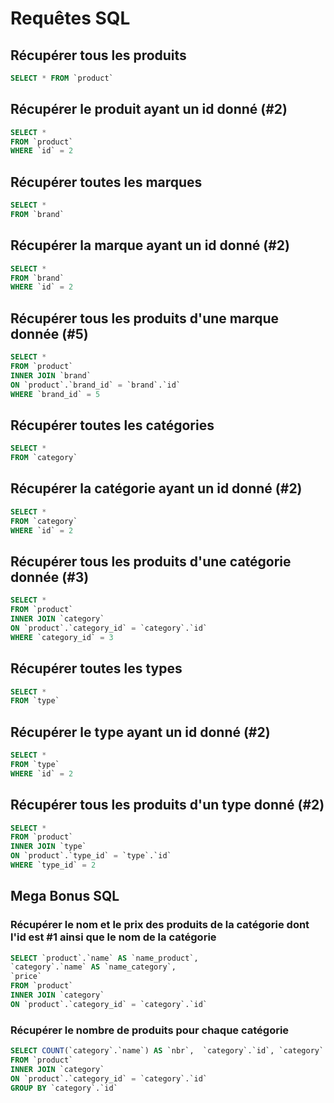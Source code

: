 # Requêtes SQL

## Récupérer tous les produits

```sql
SELECT * FROM `product`
```

## Récupérer le produit ayant un id donné (#2)

```sql
SELECT *
FROM `product`
WHERE `id` = 2
```

## Récupérer toutes les marques

```sql
SELECT *
FROM `brand`
```

## Récupérer la marque ayant un id donné (#2)

```sql
SELECT *
FROM `brand`
WHERE `id` = 2
```

## Récupérer tous les produits d'une marque donnée (#5)

```sql
SELECT *
FROM `product`
INNER JOIN `brand`
ON `product`.`brand_id` = `brand`.`id`
WHERE `brand_id` = 5
```

## Récupérer toutes les catégories

```sql
SELECT *
FROM `category`
```

## Récupérer la catégorie ayant un id donné (#2)

```sql
SELECT *
FROM `category`
WHERE `id` = 2
```

## Récupérer tous les produits d'une catégorie donnée (#3)

```sql
SELECT *
FROM `product`
INNER JOIN `category`
ON `product`.`category_id` = `category`.`id`
WHERE `category_id` = 3
```

## Récupérer toutes les types

```sql
SELECT *
FROM `type`
```

## Récupérer le type ayant un id donné (#2)

```sql
SELECT *
FROM `type`
WHERE `id` = 2
```

## Récupérer tous les produits d'un type donné (#2)

```sql
SELECT *
FROM `product`
INNER JOIN `type`
ON `product`.`type_id` = `type`.`id`
WHERE `type_id` = 2
```

## Mega Bonus SQL

### Récupérer le nom et le prix des produits de la catégorie dont l'id est #1 ainsi que le nom de la catégorie

```sql
SELECT `product`.`name` AS `name_product`, 
`category`.`name` AS `name_category`,  
`price`
FROM `product`
INNER JOIN `category`
ON `product`.`category_id` = `category`.`id`
```

### Récupérer le nombre de produits pour chaque catégorie

```sql
SELECT COUNT(`category`.`name`) AS `nbr`,  `category`.`id`, `category`.`name`
FROM `product`
INNER JOIN `category`
ON `product`.`category_id` = `category`.`id`
GROUP BY `category`.`id`
```
